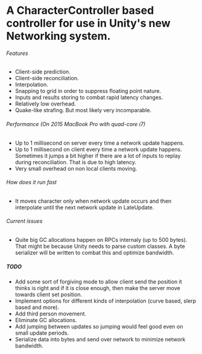 # A CharacterController based controller for use in Unity's new Networking system.

###### Features
- Client-side prediction.
- Client-side reconciliation.
- Interpolation.
- Snapping to grid in order to suppress floating point nature.
- Inputs and results storing to combat rapid latency changes.
- Relatively low overhead.
- Quake-like strafing. But most likely very incomparable.

###### Performance (On 2015 MacBook Pro with quad-core i7)
- Up to 1 millisecond on server every time a network update happens.
- Up to 1 millisecond on client every time a network update happens. Sometimes it jumps a bit higher if there are a lot of inputs to replay during reconciliation. That is due to high latency.
- Very small overhead on non local clients moving.

###### How does it run fast
- It moves character only when network update occurs and then interpolate until the next network update in LateUpdate.

###### Current issues
- Quite big GC allocations happen on RPCs internaly (up to 500 bytes). That might be because Unity needs to parse custom classes. A byte serializer will be written to combat this and optimize bandwidth.

##### TODO
- Add some sort of forgiving mode to allow client send the position it thinks is right and if it is close enough, then make the server move towards client set position.
- Implement options for different kinds of interpolation (curve based, slerp based and more).
- Add third person movement.
- Eliminate GC allocations.
- Add jumping between updates so jumping would feel good even on small update periods.
- Serialize data into bytes and send over network to minimize network bandwidth.
